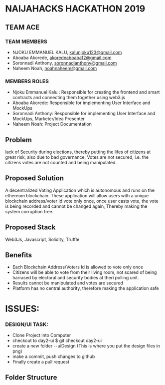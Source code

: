 # NAIJAHACKS HACKATHON 2019

## TEAM ACE

### TEAM MEMBERS

- NJOKU EMMANUEL KALU, kalunjoku123@gmail.com
- Aboaba Akorede, akoredeaboaba12@gmail.com
- Soronnadi Anthony, soronnadianthony@gmail.com
- Naheem Noah, noahnaheem@gmail.com

### MEMBERS ROLES

- Njoku Emmanuel Kalu : Responsible for creating the frontend and smart contracts and connecting them together using web3.js
- Aboaba Akorede: Responsible for implementing User Interface and MockUps
- Soronnadi Anthony: Responsible for implementing User Interface and MockUps, Marketer/Idea Presenter
- Naheem Noah: Project Documentation

## Problem

lack of Security during elections, thereby putting the lifes of citizens at great risk, also due to bad governance, Votes are not secured, i.e. the citizens votes are not counted and being manipulated.

## Proposed Solution

A decentralized Voting Application which is autonomous and runs on the ethereum blockchain. These application will allow users with a unique blockchain address/voter id vote only once, once user casts vote, the vote is being recorded and cannot be changed again, Thereby making the system corruption free.

## Proposed Stack

Web3Js, Javascript, Solidity, Truffle

## Benefits

- Each Blockchain Address/Voters Id is allowed to vote only once
- Citizens will be able to vote from their living room, not scared of being harrased by electoral and security bodies at theri polling unit.
- Results cannot be manipulated and votes are secured
- Platform has no central authority, therefore making the application safe

# ISSUES:

### DESIGN/UI TASK:

- Clone Project into Computer
- checkout to day2-ui \$ git checkout day2-ui
- create a new folder --uiDesign (This is where you put the design files in png)
- make a commit, push changes to github
- Finally create a pull request

## Folder Structure
